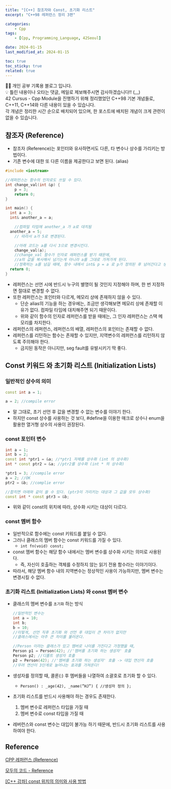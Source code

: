 ```yaml
---
title: "[C++] 참조자와 Const, 초기화 리스트"
excerpt: "C++98 레퍼런스 정리 3편"

categories:
    - Cpp
tags:
    - [Cpp, Programming_Language, 42Seoul]

date: 2024-01-15
last_modified_at: 2024-01-15

toc: true
toc_sticky: true
related: true
---
```


<div class="notice--info" markdown="1">
👨‍💻 개인 공부 기록용 블로그 입니다. <br/>
💡 틀린 내용이나 오타는 댓글, 메일로 제보해주시면 감사하겠습니다!!  (__)
</div>

<div class="notice--primary" markdown="1">
42 Cursus - Cpp Module을 진행하기 위해 정리했었던 C++98 기본 개념들로, C++11, C++14와 다른 내용이 있을 수 있습니다. <br/>
각 개념은 정리한 시간 순으로 배치되어 있으며, 한 포스트에 배치된 개념이 크게 관련이 없을 수 있습니다.
</div>

## 참조자 (Reference)

- 참조자 (Reference)는 포인터와 유사하면서도 다른, 타 변수나 상수를 가리키는 방법이다.
- 기존 변수에 대한 또 다른 이름을 제공한다고 보면 된다. (alias)

```cpp
#include <iostream>

//레퍼런스는 함수의 인자로도 쓰일 수 있다.
int change_val(int &p) {
	p = 3;
	return 0;
}

int main() {
  int a = 3;
  int& another_a = a;

	//컴파일 타임에 another_a 가 a로 대치됨
  another_a = 5; 
	// 따라서 a가 5로 변경된다.

	//아래 코드는 a를 다시 3으로 변경시킨다.
	change_val(a); 
	//change_val 함수가 인자로 레퍼런스를 받기 때문에, 
	//a의 값을 복사해서 넘기는게 아니라 a를 그대로 가져가게 된다.
	//정확히는 a를 넘길 때에, 함수 내에서 int& p = a 로 p가 정의된 후 넘어간다고 생각하면 된다.
  return 0;
}
```

- 레퍼런스는 선언 시에 반드시 누구의 별명이 될 것인지 지정해야 하며, 한 번 지정하면 절대로 변경할 수 없다.
- 또한 레퍼런스는 포인터와 다르게, 메모리 상에 존재하지 않을 수 있다.
    - 단순 alias의 기능을 하는 경우에는, 조금만 생각해보면 메모리 상에 존재할 이유가 없다. 컴파일 타임에 대치해주면 되기 때문이다.
    - 위와 같이 함수의 인자로 레퍼런스를 받을 때에는, 그 인자 레퍼런스는 스택 메모리를 차지한다.
- 레퍼런스의 레퍼런스, 레퍼런스의 배열, 레퍼런스의 포인터는 존재할 수 없다.
- 레퍼런스를 리턴하는 함수는 존재할 수 있지만, 지역변수의 레퍼런스를 리턴하지 않도록 주의해야 한다.
    - 금지된 동작은 아니지만, seg fault를 유발시키기 딱 좋다.

## Const 키워드 와 초기화 리스트 (Initialization Lists) 

### 일반적인 상수의 의미

```cpp
const int a = 1;

a = 2; //compile error
```

- 말 그대로, 초기 선언 후 값을 변경할 수 없는 변수를 이야기 한다.
- 하지만 const 상수를 사용하는 것 보다, #define을 이용한 매크로 상수나 enum을 활용한 열거형 상수의 사용이 권장된다.

### const 포인터 변수

```cpp
int a = 1;
int b = 2;
const int *ptr1 = &a; //*ptr1 자체를 상수화 (int 의 상수화)
int * const ptr2 = &a; //ptr2를 상수화 (int * 의 상수화)

*ptr1 = 3; //compile error
a = 2; //OK
ptr2 = &b; //complie error

//합치면 아래와 같이 쓸 수 있다. (ptr3이 가리키는 대상과 그 값을 모두 상수화)
const int * const ptr3 = &b;
```

- 위와 같이 const의 위치에 따라, 상수화 시키는 대상이 다르다.

### const 멤버 함수

- 일반적으로 함수에는 const 키워드를 붙일 수 없다.
- 그러나 클래스의 멤버 함수는 const 키워드를 가질 수 있다.
    - `int fn(void) const;`
- const 멤버 함수는 해당 함수 내에서는 멤버 변수를 상수화 시키는 의미로 사용된다.
    - 즉, 자신이 호출하는 객체를 수정하지 않는 읽기 전용 함수라는 이야기이다.
- 따라서, 해당 멤버 함수 내의 지역변수는 정상적인 사용이 가능하지만, 멤버 변수는 변경시킬 수 없다.

### 초기화 리스트 (Initialization Lists) 와 const 멤버 변수

- 클래스의 멤버 변수를 `초기화` 하는 방식
    
    ```cpp
    //일반적인 변수는
    int a = 10;
    int b;
    b = 10;
    //이렇게, 선언 직후 초기화 와 선언 후 대입이 큰 차이가 없지만
    //클래스에서는 아주 큰 차이를 불러온다.
    
    //Person 이라는 클래스가 있고 멤버로 나이를 가진다고 가정했을 때,
    Person p1 = Person(42); //'멤버를 초기화 하는 생성자' 호출
    Person p2; //디폴트 생성자 호출
    p2 = Person(42); //'멤버를 초기화 하는 생성자' 호출 -> 대입 연산자 호출
    //무려 연산이 3단계로 늘어나는 효과를 가져온다!
    ```
    
- 생성자를 정의할 때, 콜론(:) 후 멤버들을 나열하여 소괄호로 초기화 할 수 있다.
    - `Person() : _age(42), _name(”HJ”) { //생성자 정의 };`
- 초기화 리스트를 반드시 사용해야 하는 경우도 존재한다.
    1. 멤버 변수로 레퍼런스 타입을 가질 때
    2. 멤버 변수로 const 타입을 가질 때
- 레버런스와 const 변수는 대입이 불가능 하기 때문에, 반드시 초기화 리스트를 사용하여야 한다.

## Reference

[CPP 레퍼런스 (Reference)](https://en.cppreference.com/w/cpp/language/reference)

[모두의 코드 - Reference](https://modoocode.com/141)

[[C++ 강좌] const 위치의 의미와 사용 방법](https://easycoding91.tistory.com/entry/C-강좌-const-위치의-의미와-사용-방법)
